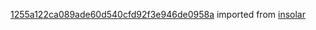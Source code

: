 [1255a122ca089ade60d540cfd92f3e946de0958a](https://github.com/insolar/insolar/commit/1255a122ca089ade60d540cfd92f3e946de0958a) imported from [insolar](https://github.com/insolar/insolar)
